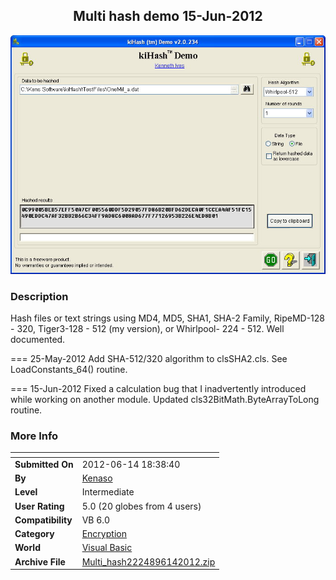 ﻿<div align="center">

## Multi hash demo  15\-Jun\-2012

<img src="PIC2012614201097085.jpg">
</div>

### Description

Hash files or text strings using MD4, MD5, SHA1, SHA-2 Family, RipeMD-128 - 320, Tiger3-128 - 512 (my version), or Whirlpool- 224 - 512. Well documented.

=== 25-May-2012 Add SHA-512/320 algorithm to clsSHA2.cls. See LoadConstants_64() routine.

=== 15-Jun-2012 Fixed a calculation bug that I inadvertently introduced while working on another module. Updated cls32BitMath.ByteArrayToLong routine.
 
### More Info
 


<span>             |<span>
---                |---
**Submitted On**   |2012-06-14 18:38:40
**By**             |[Kenaso](https://github.com/Planet-Source-Code/PSCIndex/blob/master/ByAuthor/kenaso.md)
**Level**          |Intermediate
**User Rating**    |5.0 (20 globes from 4 users)
**Compatibility**  |VB 6\.0
**Category**       |[Encryption](https://github.com/Planet-Source-Code/PSCIndex/blob/master/ByCategory/encryption__1-48.md)
**World**          |[Visual Basic](https://github.com/Planet-Source-Code/PSCIndex/blob/master/ByWorld/visual-basic.md)
**Archive File**   |[Multi\_hash2224896142012\.zip](https://github.com/Planet-Source-Code/kenaso-multi-hash-demo-15-jun-2012__1-73499/archive/master.zip)








